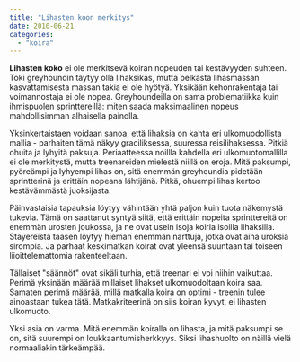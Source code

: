 ```yaml
---
title: "Lihasten koon merkitys"
date: 2010-06-21
categories: 
  - "koira"
---
```


**Lihasten koko** ei ole merkitsevä koiran nopeuden tai kestävyyden suhteen. Toki greyhoundin täytyy olla lihaksikas, mutta pelkästä lihasmassan kasvattamisesta massan takia ei ole hyötyä. Yksikään kehonrakentaja tai voimannostaja ei ole nopea. Greyhoundeilla on sama problematiikka kuin ihmispuolen sprinttereillä: miten saada maksimaalinen nopeus mahdollisimman alhaisella painolla.

<!--more-->

Yksinkertaistaen voidaan sanoa, että lihaksia on kahta eri ulkomuodollista mallia - parhaiten tämä näkyy graciliksessa, suuressa reisilihaksessa. Pitkiä ohuita ja lyhyitä paksuja. Periaatteessa noillla kahdella eri ulkomuotomallilla ei ole merkitystä, mutta treenareiden mielestä niillä on eroja. Mitä paksumpi, pyöreämpi ja lyhyempi lihas on, sitä enemmän greyhoundia pidetään sprintterinä ja erittäin nopeana lähtijänä. Pitkä, ohuempi lihas kertoo kestävämmästä juoksijasta.

Päinvastaisia tapauksia löytyy vähintään yhtä paljon kuin tuota näkemystä tukevia. Tämä on saattanut syntyä siitä, että erittäin nopeita sprinttereitä on enemmän urosten joukossa, ja ne ovat usein isoja koiria isoilla lihaksilla. Stayereistä taasen löytyy hieman enemmän narttuja, jotka ovat aina uroksia sirompia. Ja parhaat keskimatkan koirat ovat yleensä suuntaan tai toiseen liioittelemattomia rakenteeltaan.

Tällaiset "säännöt" ovat sikäli turhia, että treenari ei voi niihin vaikuttaa. Perimä yksinään määrää millaiset lihakset ulkomuodoltaan koira saa. Samaten perimä määrää, millä matkalla koira on optimi - treenin tulee ainoastaan tukea tätä. Matkakriteerinä on siis koiran kyvyt, ei lihasten ulkomuoto.

Yksi asia on varma. Mitä enemmän koiralla on lihasta, ja mitä paksumpi se on, sitä suurempi on loukkaantumisherkkyys. Siksi lihashuolto on näillä vielä normaaliakin tärkeämpää.
